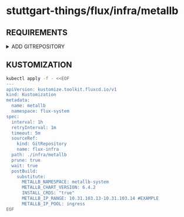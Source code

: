 # stuttgart-things/flux/infra/metallb

## REQUIREMENTS

<details><summary>ADD GITREPOSITORY</summary>

```bash
kubectl apply -f - <<EOF
apiVersion: source.toolkit.fluxcd.io/v1
kind: GitRepository
metadata:
  name: flux-infra
  namespace: flux-system
spec:
  interval: 1m0s
  ref:
    branch: feature/add-ingress-nginx
  url: https://github.com/stuttgart-things/flux.git
EOF
```

</details>

## KUSTOMIZATION

```bash
kubectl apply -f - <<EOF
---
apiVersion: kustomize.toolkit.fluxcd.io/v1
kind: Kustomization
metadata:
  name: metallb
  namespace: flux-system
spec:
  interval: 1h
  retryInterval: 1m
  timeout: 5m
  sourceRef:
    kind: GitRepository
    name: flux-infra
  path: ./infra/metallb
  prune: true
  wait: true
  postBuild:
    substitute:
      METALLB_NAMESPACE: metallb-system
      METALLB_CHART_VERSION: 6.4.2
      INSTALL_CRDS: "true"
      METALLB_IP_RANGE: 10.31.103.13-10.31.103.14 #EXAMPLE
      METALLB_IP_POOL: ingress
EOF
```
